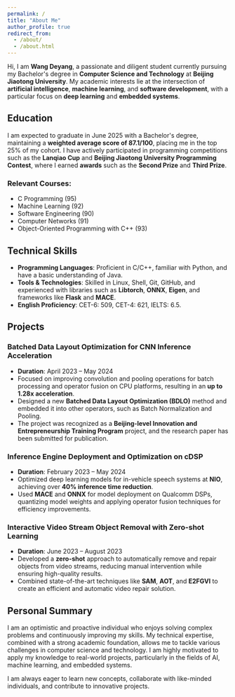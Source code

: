```yaml
---
permalink: /
title: "About Me"
author_profile: true
redirect_from: 
  - /about/
  - /about.html
---
```


Hi, I am **Wang Deyang**, a passionate and diligent student currently pursuing my Bachelor's degree in **Computer Science and Technology** at **Beijing Jiaotong University**. My academic interests lie at the intersection of **artificial intelligence**, **machine learning**, and **software development**, with a particular focus on **deep learning** and **embedded systems**.

## Education

I am expected to graduate in June 2025 with a Bachelor's degree, maintaining a **weighted average score of 87.1/100**, placing me in the top 25% of my cohort. I have actively participated in programming competitions such as the **Lanqiao Cup** and **Beijing Jiaotong University Programming Contest**, where I earned **awards** such as the **Second Prize** and **Third Prize**.

### Relevant Courses:
- C Programming (95)
- Machine Learning (92)
- Software Engineering (90)
- Computer Networks (91)
- Object-Oriented Programming with C++ (93)
  
## Technical Skills

- **Programming Languages**: Proficient in C/C++, familiar with Python, and have a basic understanding of Java.
- **Tools & Technologies**: Skilled in Linux, Shell, Git, GitHub, and experienced with libraries such as **Libtorch**, **ONNX**, **Eigen**, and frameworks like **Flask** and **MACE**.
- **English Proficiency**: CET-6: 509, CET-4: 621, IELTS: 6.5.

## Projects

### **Batched Data Layout Optimization for CNN Inference Acceleration**
- **Duration**: April 2023 – May 2024
- Focused on improving convolution and pooling operations for batch processing and operator fusion on CPU platforms, resulting in an **up to 1.28x acceleration**.
- Designed a new **Batched Data Layout Optimization (BDLO)** method and embedded it into other operators, such as Batch Normalization and Pooling.
- The project was recognized as a **Beijing-level Innovation and Entrepreneurship Training Program** project, and the research paper has been submitted for publication.

### **Inference Engine Deployment and Optimization on cDSP**
- **Duration**: February 2023 – May 2024
- Optimized deep learning models for in-vehicle speech systems at **NIO**, achieving over **40% inference time reduction**.
- Used **MACE** and **ONNX** for model deployment on Qualcomm DSPs, quantizing model weights and applying operator fusion techniques for efficiency improvements.
  
### **Interactive Video Stream Object Removal with Zero-shot Learning**
- **Duration**: June 2023 – August 2023
- Developed a **zero-shot** approach to automatically remove and repair objects from video streams, reducing manual intervention while ensuring high-quality results.
- Combined state-of-the-art techniques like **SAM**, **AOT**, and **E2FGVI** to create an efficient and automatic video repair solution.

## Personal Summary

I am an optimistic and proactive individual who enjoys solving complex problems and continuously improving my skills. My technical expertise, combined with a strong academic foundation, allows me to tackle various challenges in computer science and technology. I am highly motivated to apply my knowledge to real-world projects, particularly in the fields of AI, machine learning, and embedded systems.

I am always eager to learn new concepts, collaborate with like-minded individuals, and contribute to innovative projects.
